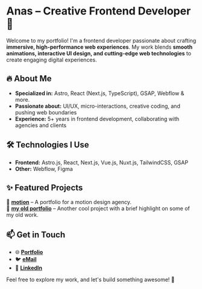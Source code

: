 # Anas – Creative Frontend Developer 🚀  

Welcome to my portfolio! I'm a frontend developer passionate about crafting **immersive, high-performance web experiences**. My work blends **smooth animations, interactive UI design, and cutting-edge web technologies** to create engaging digital experiences.  

## 🔥 About Me  
- **Specialized in:** Astro, React (Next.js, TypeScript), GSAP, Webflow & more.  
- **Passionate about:** UI/UX, micro-interactions, creative coding, and pushing web boundaries  
- **Experience:** 5+ years in frontend development, collaborating with agencies and clients  

## 🛠️ Technologies I Use  
- **Frontend:** Astro.js, React, Next.js, Vue.js, Nuxt.js, TailwindCSS, GSAP
- **Other:** Webflow, Figma

## ✨ Featured Projects  
🔹 **[motion](https://motion.ma/)** – A portfolio for a motion design agency.  
🔹 **[my old portfolio](https://heyanas.vercel.app/)** – Another cool project with a brief highlight on some of my old work.  

## 📫 Get in Touch  
- 🌐 **[Portfolio](https://helloanas.vercel.app/)**  
- 🐦 **[eMail](mailto:anas.frontdev@gmail.com)**  
- 💼 **[LinkedIn](https://www.linkedin.com/in/anas-frontdev/)**  

Feel free to explore my work, and let's build something awesome! 🚀  
